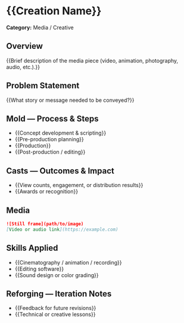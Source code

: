# {{Creation Name}}

**Category:** Media / Creative

## Overview
{{Brief description of the media piece (video, animation, photography, audio, etc.).}}

## Problem Statement
{{What story or message needed to be conveyed?}}

## Mold — Process & Steps
- {{Concept development & scripting}}
- {{Pre-production planning}}
- {{Production}}
- {{Post-production / editing}}

## Casts — Outcomes & Impact
- {{View counts, engagement, or distribution results}}
- {{Awards or recognition}}

## Media
```markdown
![Still frame](path/to/image)
[Video or audio link](https://example.com)
```

## Skills Applied
- {{Cinematography / animation / recording}}
- {{Editing software}}
- {{Sound design or color grading}}

## Reforging — Iteration Notes
- {{Feedback for future revisions}}
- {{Technical or creative lessons}}
